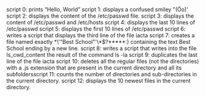 script 0: prints “Hello, World”
script 1: displays a confused smiley "(Ôo)'
script 2: displays the content of the /etc/passwd file.
script 3: displays the content of /etc/passwd and /etc/hosts
script 4: displays the last 10 lines of /etc/passwd 
script 5: displays the first 10 lines of /etc/passwd
script 6: writes a script that displays the third line of the file iacta
script 7: creates a file named exactly \*\\'"Best School"\'\\*$\?\*\*\*\*\*:) containing the text Best School ending by a new line.
script 8: writes a script that writes into the file ls_cwd_content the result of the command ls -la
script 9: duplicates the last line of the file iacta
script 10: deletes all the regular files (not the directories) with a .js extension that are present in the current directory and all its subfoldersscript 11: counts the number of directories and sub-directories in the current directory.
script 12: displays the 10 newest files in the current directory.
